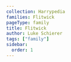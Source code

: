 ```yaml
---
collection: Harrypedia
families: Flitwick
pageType: family
title: Flitwick
author: Luke Schierer
tags: ["family"]
sidebar:
  order: 1
---
```

